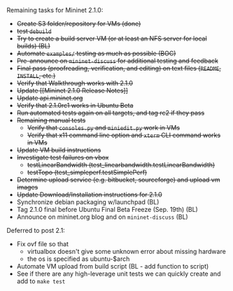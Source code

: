 Remaining tasks for Mininet 2.1.0:

* ~~Create S3 folder/repository for VMs (done)~~
* ~~test `debuild`~~
* ~~Try to create a build server VM (or at least an NFS server for local builds) (BL)~~
* ~~Automate `examples/` testing as much as possible (BOC)~~
* ~~Pre-announce on `mininet-discuss` for additional testing and feedback~~
* ~~Final pass (proofreading, verification, and editing) on text files (`README`, `INSTALL`, etc.)~~
* ~~Verify that Walkthrough works with 2.1.0~~
* ~~Update [[Mininet 2.1.0 Release Notes]]~~
* ~~Update api.mininet.org~~
* ~~Verify that 2.1.0rc1 works in Ubuntu Beta~~
* ~~Run automated tests again on all targets, and tag rc2 if they pass~~
* ~~Remaining manual tests~~
  * ~~Verify that `consoles.py` and `miniedit.py` work in VMs~~
  * ~~Verify that x11 command line option and `xterm` CLI command works in VMs~~
* ~~Update VM build instructions~~
* ~~Investigate test failures on vbox~~
  * ~~testLinearBandwidth (test_linearbandwidth.testLinearBandwidth)~~
  * ~~testTopo (test_simpleperf.testSimplePerf)~~
* ~~Determine upload service (e.g. bitbucket, sourceforge) and upload vm images~~
* ~~Update Download/Installation instructions for 2.1.0~~
* Synchronize debian packaging w/launchpad (BL)
* Tag 2.1.0 final before Ubuntu Final Beta Freeze (Sep. 19th) (BL)
* Announce on mininet.org blog and on `mininet-discuss` (BL)

Deferred to post 2.1:

* Fix ovf file so that
  * virtualbox doesn't give some unknown error about missing hardware
  * the os is specified as ubuntu-$arch
* Automate VM upload from build script (BL - add function to script)
* See if there are any high-leverage unit tests we can quickly create and add to `make test`
